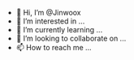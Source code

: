 - 👋 Hi, I’m @Jinwoox
- 👀 I’m interested in ...
- 🌱 I’m currently learning ...
- 💞️ I’m looking to collaborate on ...
- 📫 How to reach me ...

<!---
Jinwoox/Jinwoox is a ✨ special ✨ repository because its `README.md` (this file) appears on your GitHub profile.
You can click the Preview link to take a look at your changes.
--->
